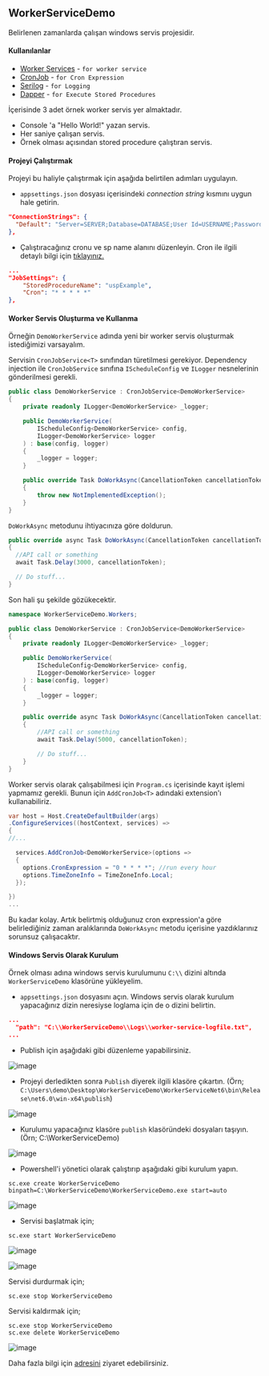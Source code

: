 ## WorkerServiceDemo

Belirlenen zamanlarda çalışan windows servis projesidir.

#### Kullanılanlar
- [Worker Services](https://docs.microsoft.com/en-us/dotnet/core/extensions/workers) - `for worker service`
- [CronJob](https://github.com/HangfireIO/Cronos) - `for Cron Expression`
- [Serilog](https://serilog.net/) - `for Logging`
- [Dapper](https://github.com/DapperLib/Dapper) - `for Execute Stored Procedures`

İçerisinde 3 adet örnek worker servis yer almaktadır.

- Console 'a "Hello World!" yazan servis.
- Her saniye çalışan servis.
- Örnek olması açısından stored procedure çalıştıran servis.

#### Projeyi Çalıştırmak

Projeyi bu haliyle çalıştırmak için aşağıda belirtilen adımları uygulayın.

- `appsettings.json` dosyası içerisindeki _connection string_ kısmını uygun hale getirin.
```json
"ConnectionStrings": {
  "Default": "Server=SERVER;Database=DATABASE;User Id=USERNAME;Password=PASSWORD;MultipleActiveResultSets=true"
},
```

- Çalıştıracağınız cronu ve sp name alanını düzenleyin. Cron ile ilgili detaylı bilgi için [tıklayınız.](https://crontab.guru)

```json
...
"JobSettings": {
    "StoredProcedureName": "uspExample",
    "Cron": "* * * * *"
},
```

#### Worker Servis Oluşturma ve Kullanma

Örneğin `DemoWorkerService` adında yeni bir worker servis oluşturmak istediğimizi varsayalım. 

Servisin `CronJobService<T>` sınıfından türetilmesi gerekiyor. Dependency injection ile `CronJobService` sınıfına `IScheduleConfig` ve `ILogger` nesnelerinin gönderilmesi gerekli.

```csharp
public class DemoWorkerService : CronJobService<DemoWorkerService>
{
	private readonly ILogger<DemoWorkerService> _logger;

	public DemoWorkerService(
		IScheduleConfig<DemoWorkerService> config,
		ILogger<DemoWorkerService> logger
	) : base(config, logger)
	{
		_logger = logger;
	}

	public override Task DoWorkAsync(CancellationToken cancellationToken)
	{
		throw new NotImplementedException();
	}
}
```

`DoWorkAsync` metodunu ihtiyacınıza göre doldurun.

```csharp
public override async Task DoWorkAsync(CancellationToken cancellationToken)
{
  //API call or something
  await Task.Delay(3000, cancellationToken);

  // Do stuff...
}
```

Son hali şu şekilde gözükecektir. 

```csharp
namespace WorkerServiceDemo.Workers;

public class DemoWorkerService : CronJobService<DemoWorkerService>
{
	private readonly ILogger<DemoWorkerService> _logger;

	public DemoWorkerService(
		IScheduleConfig<DemoWorkerService> config,
		ILogger<DemoWorkerService> logger
	) : base(config, logger)
	{
		_logger = logger;
	}

	public override async Task DoWorkAsync(CancellationToken cancellationToken)
	{
		//API call or something
		await Task.Delay(5000, cancellationToken);

		// Do stuff...
	}
}
```

Worker servis olarak çalışabilmesi için `Program.cs` içerisinde kayıt işlemi yapmamız gerekli. Bunun için `AddCronJob<T>` adındaki extension'ı kullanabiliriz.

```csharp
var host = Host.CreateDefaultBuilder(args)
.ConfigureServices((hostContext, services) =>
{
//...

  services.AddCronJob<DemoWorkerService>(options =>
  {
    options.CronExpression = "0 * * * *"; //run every hour
    options.TimeZoneInfo = TimeZoneInfo.Local;
  });

})
...
```

Bu kadar kolay. Artık belirtmiş olduğunuz cron expression'a göre belirlediğiniz zaman aralıklarında `DoWorkAsync` metodu içerisine yazdıklarınız sorunsuz çalışacaktır. 

#### Windows Servis Olarak Kurulum

Örnek olması adına windows servis kurulumunu `C:\\` dizini altında `WorkerServiceDemo` klasörüne yükleyelim.

- `appsettings.json` dosyasını açın. Windows servis olarak kurulum yapacağınız dizin neresiyse loglama için de o dizini belirtin.

```json
...
  "path": "C:\\WorkerServiceDemo\\Logs\\worker-service-logfile.txt",
...
```

- Publish için aşağıdaki gibi düzenleme yapabilirsiniz.

![image](https://user-images.githubusercontent.com/6229029/180613576-a285904b-1140-456e-8cce-d86a4627d532.png)

- Projeyi derledikten sonra `Publish` diyerek ilgili klasöre çıkartın. (Örn; `C:\Users\demo\Desktop\WorkerServiceDemo\WorkerServiceNet6\bin\Release\net6.0\win-x64\publish`)

![image](https://user-images.githubusercontent.com/6229029/180613602-99fe56a2-62e3-43cd-bf20-ffae01815305.png)

- Kurulumu yapacağınız klasöre `publish` klasöründeki dosyaları taşıyın. (Örn; C:\WorkerServiceDemo\)

![image](https://user-images.githubusercontent.com/6229029/180613661-cb6248b5-21c6-4410-b294-cdfbcfe6907c.png)

- Powershell'i yönetici olarak çalıştırıp aşağıdaki gibi kurulum yapın.

```pwsh
sc.exe create WorkerServiceDemo binpath=C:\WorkerServiceDemo\WorkerServiceDemo.exe start=auto
```

![image](https://user-images.githubusercontent.com/6229029/180613692-48aa3e1b-15ae-4e89-ba5d-828a8ce17de1.png)

- Servisi başlatmak için;

```pwsh
sc.exe start WorkerServiceDemo
```

![image](https://user-images.githubusercontent.com/6229029/180613718-6a1ba34a-d2ce-4f47-babc-6d87dad6d56d.png)

![image](https://user-images.githubusercontent.com/6229029/180613786-b461050c-b17c-43d3-9d50-5150981553ec.png)

Servisi durdurmak için;

```pwsh
sc.exe stop WorkerServiceDemo
```

Servisi kaldırmak için;

```pwsh
sc.exe stop WorkerServiceDemo
sc.exe delete WorkerServiceDemo
```

![image](https://user-images.githubusercontent.com/6229029/180613809-b3229471-9ae5-4a7f-9ccf-c80398a1f7f4.png)

Daha fazla bilgi için [adresini](https://docs.microsoft.com/en-us/dotnet/core/extensions/windows-service) ziyaret edebilirsiniz.
